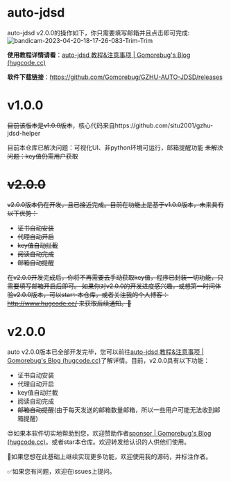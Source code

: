 # auto-jdsd

auto-jdsd v2.0.0的操作如下，你只需要填写邮箱并且点击即可完成:
![bandicam-2023-04-20-18-17-26-083-Trim-Trim](https://user-images.githubusercontent.com/99679238/233825917-025a1a93-8a30-4ed2-b6a5-47711cdd01e0.gif)

**使用教程详情请看**：[auto-jdsd 教程&注意事项 | Gomorebug's Blog (hugcode.cc)](https://www.hugcode.cc/post/j1205dsd.html)

**软件下载链接**：https://github.com/Gomorebug/GZHU-AUTO-JDSD/releases


# v1.0.0

~~目前该版本是v1.0.0版本~~，核心代码来自https://github.com/situ2001/gzhu-jdsd-helper

目前本仓库已解决问题：可视化UI、非python环境可运行，邮箱提醒功能
~~未解决问题：key值仍需用户获取~~

# ~~v2.0.0~~

~~v2.0.0版本仍在开发，且已接近完成。目前在功能上是基于v1.0.0版本，未来具有以下优势：~~

+ ~~证书自动安装~~
+ ~~代理自动开启~~
+ ~~key值自动拦截~~
+ ~~阅读自动完成~~
+ ~~邮箱自动提醒~~

~~在v2.0.0开发完成后，你将不再需要去手动获取key值，程序已封装一切功能，只需要填写邮箱开启后即可。
如果你对v2.0.0的开发进度感兴趣，或想第一时间体验v2.0.0版本，可以star✨本仓库，或者关注我的个人博客：http://www.hugcode.cc/ 来获取后续通知。🤩~~



# v2.0.0

auto v2.0.0版本已全部开发完毕，您可以前往[auto-jdsd 教程&注意事项 | Gomorebug's Blog (hugcode.cc)](https://www.hugcode.cc/post/j1205dsd.html)了解详情。目前，v2.0.0具有以下功能：

+ 证书自动安装
+ 代理自动开启
+ key值自动拦截
+ 阅读自动完成
+ ~~邮箱自动提醒~~(由于每天发送的邮箱数量邮箱，所以一些用户可能无法收到邮箱提醒)



😍如果本软件切实地帮助到您，欢迎赞助作者[sponsor | Gomorebug's Blog (hugcode.cc)](https://www.hugcode.cc/sponsor/)。或者star本仓库。欢迎转发给认识的人供他们使用。

🔗如果您想在此基础上继续实现更多功能，欢迎使用我的源码，并标注作者。

✅如果您有问题，欢迎在issues上提问。



